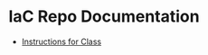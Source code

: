 # IaC Repo Documentation

* [Instructions for Class](https://github.com/jriekse5555/FedACFIaC/blob/master/Docs/GitHub%20ARM%20IPKit_030921.docx)
